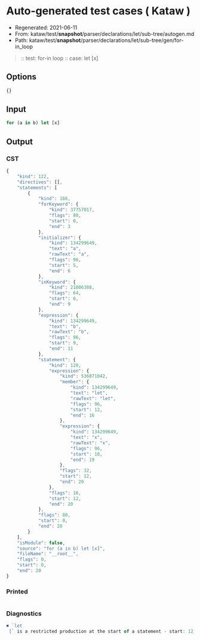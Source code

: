 # Auto-generated test cases ( Kataw )
- Regenerated: 2021-06-11
- From: kataw/test/__snapshot__/parser/declarations/let/sub-tree/autogen.md
- Path: kataw/test/__snapshot__/parser/declarations/let/sub-tree/gen/for-in_loop
> :: test: for-in loop
> :: case: let [x]
## Options

`````js
{}
`````
## Input

`````js
for (a in b) let [x]
`````
## Output

### CST

```javascript
{
    "kind": 122,
    "directives": [],
    "statements": [
        {
            "kind": 166,
            "forKeyword": {
                "kind": 37757017,
                "flags": 80,
                "start": 0,
                "end": 3
            },
            "initializer": {
                "kind": 134299649,
                "text": "a",
                "rawText": "a",
                "flags": 96,
                "start": 5,
                "end": 6
            },
            "inKeyword": {
                "kind": 21006388,
                "flags": 64,
                "start": 6,
                "end": 9
            },
            "expression": {
                "kind": 134299649,
                "text": "b",
                "rawText": "b",
                "flags": 96,
                "start": 9,
                "end": 11
            },
            "statement": {
                "kind": 120,
                "expression": {
                    "kind": 536871042,
                    "member": {
                        "kind": 134299649,
                        "text": "let",
                        "rawText": "let",
                        "flags": 96,
                        "start": 12,
                        "end": 16
                    },
                    "expression": {
                        "kind": 134299649,
                        "text": "x",
                        "rawText": "x",
                        "flags": 96,
                        "start": 18,
                        "end": 19
                    },
                    "flags": 32,
                    "start": 12,
                    "end": 20
                },
                "flags": 16,
                "start": 12,
                "end": 20
            },
            "flags": 80,
            "start": 0,
            "end": 20
        }
    ],
    "isModule": false,
    "source": "for (a in b) let [x]",
    "fileName": "__root__",
    "flags": 0,
    "start": 0,
    "end": 20
}
```

### Printed

```javascript

```

### Diagnostics

```javascript
✖ `let 
 [` is a restricted production at the start of a statement - start: 12, end: 16

```

